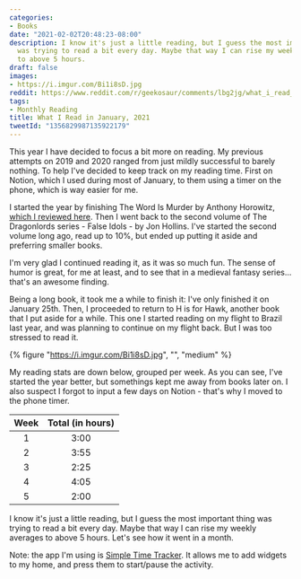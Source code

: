 ```yaml
---
categories:
- Books
date: "2021-02-02T20:48:23-08:00"
description: I know it's just a little reading, but I guess the most important thing
  was trying to read a bit every day. Maybe that way I can rise my weekly averages
  to above 5 hours.
draft: false
images:
- https://i.imgur.com/Bi1i8sD.jpg
reddit: https://www.reddit.com/r/geekosaur/comments/lbg2jg/what_i_read_in_january_2021_geekosaur/
tags:
- Monthly Reading
title: What I Read in January, 2021
tweetId: "1356829987135922179"
---
```


This year I have decided to focus a bit more on reading. My previous attempts on 2019 and 2020 ranged from just mildly successful to barely nothing. To help I've decided to keep track on my reading time. First on Notion, which I used during most of January, to them using a timer on the phone, which is way easier for me.

<!--more-->

I started the year by finishing The Word Is Murder by Anthony Horowitz, [which I reviewed here](https://geekosaur.com/post/book-review-the-word-is-murder-by-anthony-horowitz/). Then I went back to the second volume of The Dragonlords series - False Idols - by Jon Hollins. I've started the second volume long ago, read up to 10%, but ended up putting it aside and preferring smaller books.

I'm very glad I continued reading it, as it was so much fun. The sense of humor is great, for me at least, and to see that in a medieval fantasy series... that's an awesome finding.

Being a long book, it took me a while to finish it: I've only finished it on January 25th. Then, I proceeded to return to H is for Hawk, another book that I put aside for a while. This one I started reading on my flight to Brazil last year, and was planning to continue on my flight back. But I was too stressed to read it.

{% figure "https://i.imgur.com/Bi1i8sD.jpg", "", "medium" %}

My reading stats are down below, grouped per week. As you can see, I've started the year better, but somethings kept me away from books later on. I also suspect I forgot to input a few days on Notion - that's why I moved to the phone timer.


| Week | Total (in hours) |
| :--: | :---: |
| 1    | 3:00  |
| 2    | 3:55  |
| 3    | 2:25  |
| 4    | 4:05  |
| 5    | 2:00  |


I know it's just a little reading, but I guess the most important thing was trying to read a bit every day. Maybe that way I can rise my weekly averages to above 5 hours. Let's see how it went in a month.

Note: the app I'm using is [Simple Time Tracker](https://play.google.com/store/apps/details?id=com.razeeman.util.simpletimetracker&hl=en_US&gl=US). It allows me to add widgets to my home, and press them to start/pause the activity.
